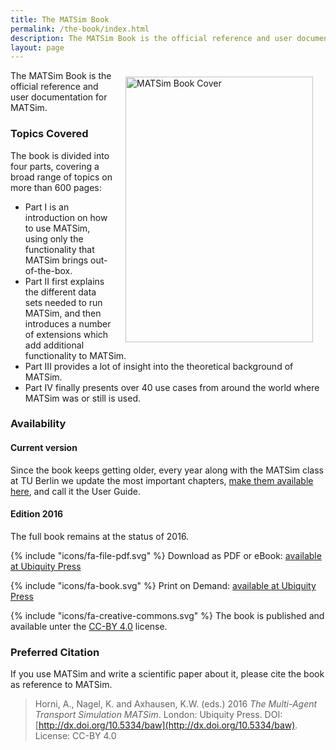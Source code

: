 ```yaml
---
title: The MATSim Book
permalink: /the-book/index.html
description: The MATSim Book is the official reference and user documentation for MATSim.
layout: page
---
```



<img alt="MATSim Book Cover" src="/assets/images/the-book-cover.jpg" style="width: 300px; height: 425px; float: right; margin: 10px 20px; border-width: 0px; border-style: solid;">

The MATSim Book is the official reference and user documentation for MATSim.

### Topics Covered

The book is divided into four parts, covering a broad range of topics on more than 600 pages:

- Part I is an introduction on how to use MATSim, using only the functionality that MATSim brings out-of-the-box.
- Part II first explains the different data sets needed to run MATSim, and then introduces a number of extensions which add additional functionality to MATSim.
- Part III provides a lot of insight into the theoretical background of MATSim.
- Part IV finally presents over 40 use cases from around the world where MATSim was or still is used.


### Availability

#### Current version

<div class="important-notice">

Since the book keeps getting older, every year along with the MATSim class at TU Berlin we update the most important chapters, [make them available here](/docs/userguide/), and call it the User Guide.

</div>

#### Edition 2016

The full book remains at the status of 2016.

{% include "icons/fa-file-pdf.svg" %} Download as PDF or eBook: [available at Ubiquity Press](http://dx.doi.org/10.5334/baw)

{% include "icons/fa-book.svg" %} Print on Demand: [available at Ubiquity Press](http://dx.doi.org/10.5334/baw)

{% include "icons/fa-creative-commons.svg" %} The book is published and available unter the [CC-BY 4.0](https://creativecommons.org/licenses/by/4.0/us/) license.

### Preferred Citation

If you use MATSim and write a scientific paper about it, please cite the book as reference to MATSim.

> Horni, A., Nagel, K. and Axhausen, K.W. (eds.) 2016 *The Multi-Agent Transport Simulation MATSim*. London: Ubiquity Press. DOI: [http://dx.doi.org/10.5334/baw](http://dx.doi.org/10.5334/baw). License: CC-BY 4.0

